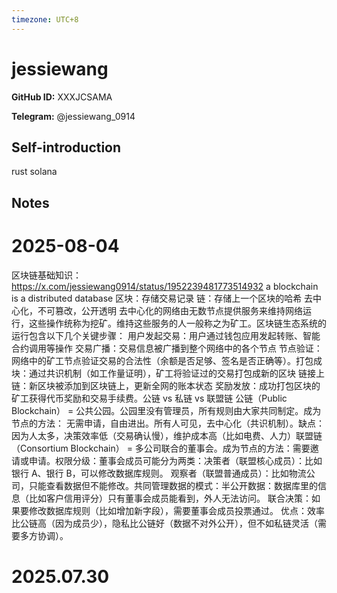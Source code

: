 ```yaml
---
timezone: UTC+8
---
```


# jessiewang

**GitHub ID:** XXXJCSAMA

**Telegram:** @jessiewang_0914

## Self-introduction

rust solana

## Notes

<!-- Content_START -->
# 2025-08-04

区块链基础知识：
https://x.com/jessiewang0914/status/1952239481773514932
a blockchain is a distributed database
区块：存储交易记录     链：存储上一个区块的哈希
去中心化，不可篡改，公开透明
去中心化的网络由无数节点提供服务来维持网络运行，这些操作统称为挖矿。维持这些服务的人一般称之为矿工。区块链生态系统的运行包含以下几个关键步骤：
用户发起交易：用户通过钱包应用发起转账、智能合约调用等操作
交易广播：交易信息被广播到整个网络中的各个节点
节点验证：网络中的矿工节点验证交易的合法性（余额是否足够、签名是否正确等）。打包成块：通过共识机制（如工作量证明），矿工将验证过的交易打包成新的区块
链接上链：新区块被添加到区块链上，更新全网的账本状态
奖励发放：成功打包区块的矿工获得代币奖励和交易手续费。公链 vs 私链 vs 联盟链
公链（Public Blockchain） = 公共公园。公园里没有管理员，所有规则由大家共同制定。成为节点的方法：
无需申请，自由进出。所有人可见，去中心化（共识机制）。缺点：因为人太多，决策效率低（交易确认慢），维护成本高（比如电费、人力）联盟链（Consortium Blockchain） = 多公司联合的董事会。成为节点的方法：需要邀请或申请。权限分级：董事会成员可能分为两类：决策者（联盟核心成员）：比如银行 A、银行 B，可以修改数据库规则。
观察者（联盟普通成员）：比如物流公司，只能查看数据但不能修改。共同管理数据的模式：半公开数据：数据库里的信息（比如客户信用评分）只有董事会成员能看到，外人无法访问。 联合决策：如果要修改数据库规则（比如增加新字段），需要董事会成员投票通过。 优点：效率比公链高（因为成员少），隐私比公链好（数据不对外公开），但不如私链灵活（需要多方协调）。

# 2025.07.30


<!-- Content_END -->
